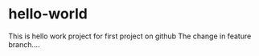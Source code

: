 # hello-world
This is hello work project for first project on github
The change in feature branch....
